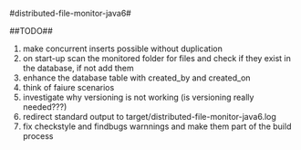 #distributed-file-monitor-java6#

##TODO##
1. make concurrent inserts possible without duplication
2. on start-up scan the monitored folder for files and check if they exist in the database, if not add them
3. enhance the database table with created\_by and created\_on
3. think of faiure scenarios
4. investigate why versioning is not working (is versioning really needed???)
5. redirect standard output to target/distributed-file-monitor-java6.log
6. fix checkstyle and findbugs warnnings and make them part of the build process
